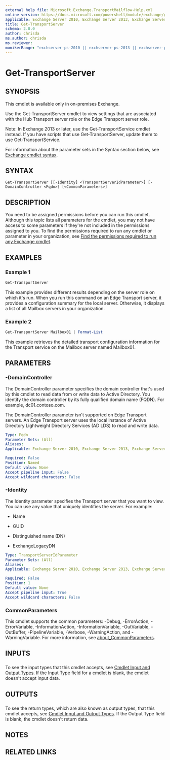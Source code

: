 ```yaml
---
external help file: Microsoft.Exchange.TransportMailflow-Help.xml
online version: https://docs.microsoft.com/powershell/module/exchange/get-transportserver
applicable: Exchange Server 2010, Exchange Server 2013, Exchange Server 2016, Exchange Server 2019
title: Get-TransportServer
schema: 2.0.0
author: chrisda
ms.author: chrisda
ms.reviewer:
monikerRange: "exchserver-ps-2010 || exchserver-ps-2013 || exchserver-ps-2016 || exchserver-ps-2019"
---
```


# Get-TransportServer

## SYNOPSIS
This cmdlet is available only in on-premises Exchange.

Use the Get-TransportServer cmdlet to view settings that are associated with the Hub Transport server role or the Edge Transport server role.

Note: In Exchange 2013 or later, use the Get-TransportService cmdlet instead. If you have scripts that use Get-TransportServer, update them to use Get-TransportService.

For information about the parameter sets in the Syntax section below, see [Exchange cmdlet syntax](https://docs.microsoft.com/powershell/exchange/exchange-server/exchange-cmdlet-syntax).

## SYNTAX

```
Get-TransportServer [[-Identity] <TransportServerIdParameter>] [-DomainController <Fqdn>] [<CommonParameters>]
```

## DESCRIPTION
You need to be assigned permissions before you can run this cmdlet. Although this topic lists all parameters for the cmdlet, you may not have access to some parameters if they're not included in the permissions assigned to you. To find the permissions required to run any cmdlet or parameter in your organization, see [Find the permissions required to run any Exchange cmdlet](https://docs.microsoft.com/powershell/exchange/exchange-server/find-exchange-cmdlet-permissions).

## EXAMPLES

### Example 1
```powershell
Get-TransportServer
```

This example provides different results depending on the server role on which it's run. When you run this command on an Edge Transport server, it provides a configuration summary for the local server. Otherwise, it displays a list of all Mailbox servers in your organization.

### Example 2
```powershell
Get-TransportServer Mailbox01 | Format-List
```

This example retrieves the detailed transport configuration information for the Transport service on the Mailbox server named Mailbox01.

## PARAMETERS

### -DomainController
The DomainController parameter specifies the domain controller that's used by this cmdlet to read data from or write data to Active Directory. You identify the domain controller by its fully qualified domain name (FQDN). For example, dc01.contoso.com.

The DomainController parameter isn't supported on Edge Transport servers. An Edge Transport server uses the local instance of Active Directory Lightweight Directory Services (AD LDS) to read and write data.

```yaml
Type: Fqdn
Parameter Sets: (All)
Aliases:
Applicable: Exchange Server 2010, Exchange Server 2013, Exchange Server 2016, Exchange Server 2019

Required: False
Position: Named
Default value: None
Accept pipeline input: False
Accept wildcard characters: False
```

### -Identity
The Identity parameter specifies the Transport server that you want to view. You can use any value that uniquely identifies the server. For example:

- Name

- GUID

- Distinguished name (DN)

- ExchangeLegacyDN

```yaml
Type: TransportServerIdParameter
Parameter Sets: (All)
Aliases:
Applicable: Exchange Server 2010, Exchange Server 2013, Exchange Server 2016, Exchange Server 2019

Required: False
Position: 1
Default value: None
Accept pipeline input: True
Accept wildcard characters: False
```

### CommonParameters
This cmdlet supports the common parameters: -Debug, -ErrorAction, -ErrorVariable, -InformationAction, -InformationVariable, -OutVariable, -OutBuffer, -PipelineVariable, -Verbose, -WarningAction, and -WarningVariable. For more information, see [about_CommonParameters](https://go.microsoft.com/fwlink/p/?LinkID=113216).

## INPUTS

###  
To see the input types that this cmdlet accepts, see [Cmdlet Input and Output Types](https://go.microsoft.com/fwlink/p/?LinkId=616387). If the Input Type field for a cmdlet is blank, the cmdlet doesn't accept input data.

## OUTPUTS

###  
To see the return types, which are also known as output types, that this cmdlet accepts, see [Cmdlet Input and Output Types](https://go.microsoft.com/fwlink/p/?LinkId=616387). If the Output Type field is blank, the cmdlet doesn't return data.

## NOTES

## RELATED LINKS
